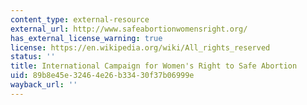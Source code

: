 ```yaml
---
content_type: external-resource
external_url: http://www.safeabortionwomensright.org/
has_external_license_warning: true
license: https://en.wikipedia.org/wiki/All_rights_reserved
status: ''
title: International Campaign for Women's Right to Safe Abortion
uid: 89b8e45e-3246-4e26-b334-30f37b06999e
wayback_url: ''
---
```

